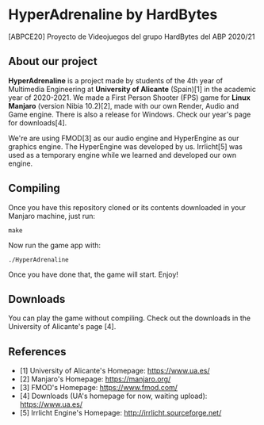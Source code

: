 # HyperAdrenaline by HardBytes
[ABPCE20] Proyecto de Videojuegos del grupo HardBytes del ABP 2020/21

## About our project
**HyperAdrenaline** is a project made by students of the 4th year of Multimedia Engineering at **University of Alicante** (Spain)[1] in the academic year of 2020-2021.
We made a First Person Shooter (FPS) game for **Linux Manjaro** (version Nibia 10.2)[2], made with our own Render, Audio and Game engine.
There is also a release for Windows. Check our year's page for downloads[4].

We're are using FMOD[3] as our audio engine and HyperEngine as our graphics engine. The HyperEngine was developed by us.
Irrlicht[5] was used as a temporary engine while we learned and developed our own engine.


## Compiling
Once you have this repository cloned or its contents downloaded in your Manjaro machine, just run:
```
make
```
Now run the game app with:
```
./HyperAdrenaline
```
Once you have done that, the game will start. Enjoy!

## Downloads
You can play the game without compiling. Check out the downloads in the University of Alicante's page [4].

## References
 * [1] University of Alicante's Homepage: https://www.ua.es/
 * [2] Manjaro's Homepage: https://manjaro.org/
 * [3] FMOD's Homepage: https://www.fmod.com/
 * [4] Downloads (UA's homepage for now, waiting upload): https://www.ua.es/
 * [5] Irrlicht Engine's Homepage: http://irrlicht.sourceforge.net/
